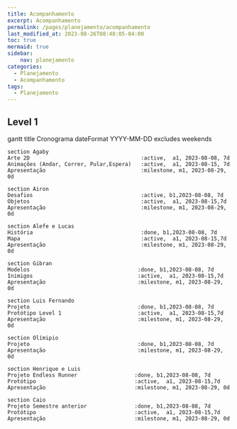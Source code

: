 ```yaml
---
title: Acompanhamento
excerpt: Acompanhamento
permalink: /pages/planejamento/acompanhamento
last_modified_at: 2023-08-26T08:48:05-04:00
toc: true
mermaid: true
sidebar:
    nav: planejamento
categories:
  - Planejamento
  - Acompanhamento
tags:
  - Planejamento
---
```


## Level 1

<div class="mermaid">
gantt
    title Cronograma
    dateFormat YYYY-MM-DD
    excludes weekends

    section Agaby
    Arte 2D                                   :active,  a1, 2023-08-08, 7d
    Animações (Andar, Correr, Pular,Espera)   :active,  a1, 2023-08-15, 7d
    Apresentação                              :milestone, m1, 2023-08-29, 0d
    
    section Airon
    Desafios                                  :active, b1,2023-08-08, 7d
    Objetos                                   :active,  a1, 2023-08-15,7d
    Apresentação                              :milestone, m1, 2023-08-29, 0d    

    section Alefe e Lucas
    História                                  :done, b1,2023-08-08, 7d
    Mapa                                      :active,  a1, 2023-08-15,7d
    Apresentação                              :milestone, m1, 2023-08-29, 0d        

    section Gibran
    Modelos                                  :done, b1,2023-08-08, 7d
    Inimigos                                 :active,  a1, 2023-08-15,7d
    Apresentação                             :milestone, m1, 2023-08-29, 0d        

    section Luis Fernando
    Projeto                                  :done, b1,2023-08-08, 7d
    Protótipo Level 1                        :active,  a1, 2023-08-15,7d    
    Apresentação                             :milestone, m1, 2023-08-29, 0d        

    section Olímipio
    Projeto                                  :done, b1,2023-08-08, 7d
    Apresentação                             :milestone, m1, 2023-08-29, 0d        
    
    section Henrique e Luis
    Projeto Endless Runner                  :done, b1,2023-08-08, 7d
    Protótipo                               :active,  a1, 2023-08-15,7d    
    Apresentação                            :milestone, m1, 2023-08-29, 0d        

    section Caio
    Projeto Semestre anterior               :done, b1,2023-08-08, 7d
    Protótipo                               :active,  a1, 2023-08-15,7d    
    Apresentação                            :milestone, m1, 2023-08-29, 0d        

</div>
